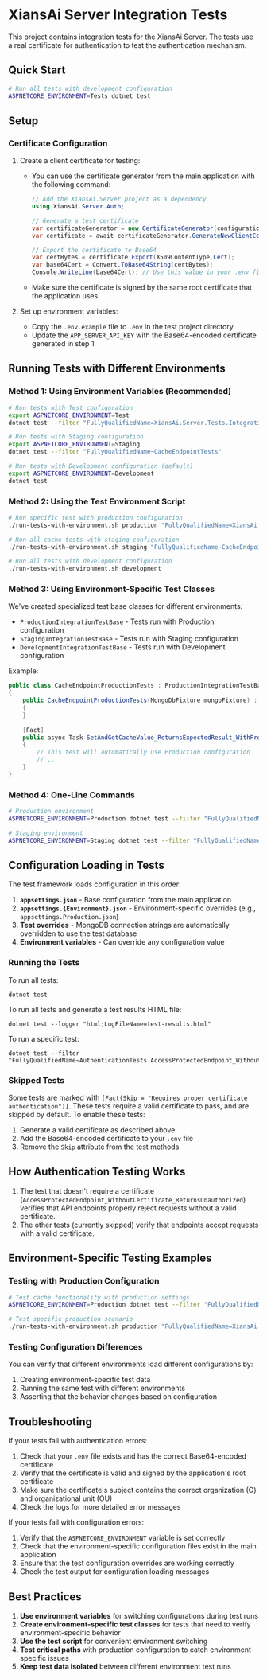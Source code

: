 # XiansAi Server Integration Tests

This project contains integration tests for the XiansAi Server. The tests use a real certificate for authentication to test the authentication mechanism.

## Quick Start

```bash
# Run all tests with development configuration
ASPNETCORE_ENVIRONMENT=Tests dotnet test

```

## Setup

### Certificate Configuration

1. Create a client certificate for testing:
   - You can use the certificate generator from the main application with the following command:

     ```csharp
     // Add the XiansAi.Server project as a dependency
     using XiansAi.Server.Auth;

     // Generate a test certificate
     var certificateGenerator = new CertificateGenerator(configuration, logger, environment, keyVaultService);
     var certificate = await certificateGenerator.GenerateNewClientCertificate("test-cert", "test-tenant", "test-user");
     
     // Export the certificate to Base64
     var certBytes = certificate.Export(X509ContentType.Cert);
     var base64Cert = Convert.ToBase64String(certBytes);
     Console.WriteLine(base64Cert); // Use this value in your .env file

     ```

   - Make sure the certificate is signed by the same root certificate that the application uses

2. Set up environment variables:
   - Copy the `.env.example` file to `.env` in the test project directory
   - Update the `APP_SERVER_API_KEY` with the Base64-encoded certificate generated in step 1

## Running Tests with Different Environments

### Method 1: Using Environment Variables (Recommended)

```bash
# Run tests with Test configuration
export ASPNETCORE_ENVIRONMENT=Test
dotnet test --filter "FullyQualifiedName=XiansAi.Server.Tests.IntegrationTests.AgentApi.CacheEndpointTests.SetAndGetCacheValue_ReturnsExpectedResult"

# Run tests with Staging configuration
export ASPNETCORE_ENVIRONMENT=Staging
dotnet test --filter "FullyQualifiedName~CacheEndpointTests"

# Run tests with Development configuration (default)
export ASPNETCORE_ENVIRONMENT=Development
dotnet test
```

### Method 2: Using the Test Environment Script

```bash
# Run specific test with production configuration
./run-tests-with-environment.sh production "FullyQualifiedName=XiansAi.Server.Tests.IntegrationTests.AgentApi.CacheEndpointTests.SetAndGetCacheValue_ReturnsExpectedResult"

# Run all cache tests with staging configuration
./run-tests-with-environment.sh staging "FullyQualifiedName~CacheEndpointTests"

# Run all tests with development configuration
./run-tests-with-environment.sh development
```

### Method 3: Using Environment-Specific Test Classes

We've created specialized test base classes for different environments:

- `ProductionIntegrationTestBase` - Tests run with Production configuration
- `StagingIntegrationTestBase` - Tests run with Staging configuration  
- `DevelopmentIntegrationTestBase` - Tests run with Development configuration

Example:
```csharp
public class CacheEndpointProductionTests : ProductionIntegrationTestBase, IClassFixture<MongoDbFixture>
{
    public CacheEndpointProductionTests(MongoDbFixture mongoFixture) : base(mongoFixture)
    {
    }
    
    [Fact]
    public async Task SetAndGetCacheValue_ReturnsExpectedResult_WithProductionConfig()
    {
        // This test will automatically use Production configuration
        // ...
    }
}
```

### Method 4: One-Line Commands

```bash
# Production environment
ASPNETCORE_ENVIRONMENT=Production dotnet test --filter "FullyQualifiedName=XiansAi.Server.Tests.IntegrationTests.AgentApi.CacheEndpointTests.SetAndGetCacheValue_ReturnsExpectedResult"

# Staging environment
ASPNETCORE_ENVIRONMENT=Staging dotnet test --filter "FullyQualifiedName~CacheEndpointTests"
```

## Configuration Loading in Tests

The test framework loads configuration in this order:

1. **`appsettings.json`** - Base configuration from the main application
2. **`appsettings.{Environment}.json`** - Environment-specific overrides (e.g., `appsettings.Production.json`)
3. **Test overrides** - MongoDB connection strings are automatically overridden to use the test database
4. **Environment variables** - Can override any configuration value

### Running the Tests

To run all tests:

```shell
dotnet test
```

To run all tests and generate a test results HTML file:

```shell
dotnet test --logger "html;LogFileName=test-results.html"
```

To run a specific test:

```shell
dotnet test --filter "FullyQualifiedName~AuthenticationTests.AccessProtectedEndpoint_WithoutCertificate_ReturnsUnauthorized"
```

### Skipped Tests

Some tests are marked with `[Fact(Skip = "Requires proper certificate authentication")]`. These tests require a valid certificate to pass, and are skipped by default. To enable these tests:

1. Generate a valid certificate as described above
2. Add the Base64-encoded certificate to your `.env` file
3. Remove the `Skip` attribute from the test methods

## How Authentication Testing Works

1. The test that doesn't require a certificate (`AccessProtectedEndpoint_WithoutCertificate_ReturnsUnauthorized`) verifies that API endpoints properly reject requests without a valid certificate.
2. The other tests (currently skipped) verify that endpoints accept requests with a valid certificate.

## Environment-Specific Testing Examples

### Testing with Production Configuration

```bash
# Test cache functionality with production settings
ASPNETCORE_ENVIRONMENT=Production dotnet test --filter "FullyQualifiedName~CacheEndpointProductionTests"

# Test specific production scenario
./run-tests-with-environment.sh production "FullyQualifiedName=XiansAi.Server.Tests.IntegrationTests.AgentApi.CacheEndpointProductionTests.SetAndGetCacheValue_ReturnsExpectedResult_WithProductionConfig"
```

### Testing Configuration Differences

You can verify that different environments load different configurations by:

1. Creating environment-specific test data
2. Running the same test with different environments
3. Asserting that the behavior changes based on configuration

## Troubleshooting

If your tests fail with authentication errors:

1. Check that your `.env` file exists and has the correct Base64-encoded certificate
2. Verify that the certificate is valid and signed by the application's root certificate
3. Make sure the certificate's subject contains the correct organization (O) and organizational unit (OU)
4. Check the logs for more detailed error messages

If your tests fail with configuration errors:

1. Verify that the `ASPNETCORE_ENVIRONMENT` variable is set correctly
2. Check that the environment-specific configuration files exist in the main application
3. Ensure that the test configuration overrides are working correctly
4. Check the test output for configuration loading messages

## Best Practices

1. **Use environment variables** for switching configurations during test runs
2. **Create environment-specific test classes** for tests that need to verify environment-specific behavior
3. **Use the test script** for convenient environment switching
4. **Test critical paths** with production configuration to catch environment-specific issues
5. **Keep test data isolated** between different environment test runs
